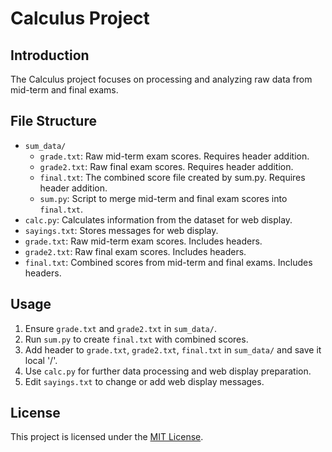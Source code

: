 # Calculus Project

## Introduction
The Calculus project focuses on processing and analyzing raw data from mid-term and final exams.

## File Structure
- `sum_data/`
  - `grade.txt`: Raw mid-term exam scores. Requires header addition.
  - `grade2.txt`: Raw final exam scores. Requires header addition.
  - `final.txt`: The combined score file created by sum.py. Requires header addition.
  - `sum.py`: Script to merge mid-term and final exam scores into `final.txt`.
- `calc.py`: Calculates information from the dataset for web display.
- `sayings.txt`: Stores messages for web display.
- `grade.txt`: Raw mid-term exam scores. Includes headers.
- `grade2.txt`: Raw final exam scores. Includes headers.
- `final.txt`: Combined scores from mid-term and final exams. Includes headers.

## Usage
1. Ensure `grade.txt` and `grade2.txt` in `sum_data/`.
2. Run `sum.py` to create `final.txt` with combined scores.
3. Add header to `grade.txt`, `grade2.txt`, `final.txt` in `sum_data/` and save it local '/'.
4. Use `calc.py` for further data processing and web display preparation.
5. Edit `sayings.txt` to change or add web display messages.

## License
This project is licensed under the [MIT License](https://github.com/lavaskiller/calculus/blob/main/LICENSE).
